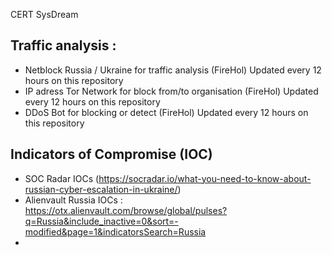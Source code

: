 CERT SysDream

Traffic analysis :
------------------

* Netblock Russia / Ukraine for traffic analysis (FireHol) Updated every 12 hours on this repository
* IP adress Tor Network for block from/to organisation (FireHol) Updated every 12 hours on this repository
* DDoS Bot for blocking or detect (FireHol) Updated every 12 hours on this repository

Indicators of Compromise (IOC)
------------------------------

* SOC Radar IOCs (https://socradar.io/what-you-need-to-know-about-russian-cyber-escalation-in-ukraine/)
* Alienvault Russia IOCs : https://otx.alienvault.com/browse/global/pulses?q=Russia&include_inactive=0&sort=-modified&page=1&indicatorsSearch=Russia
* 



